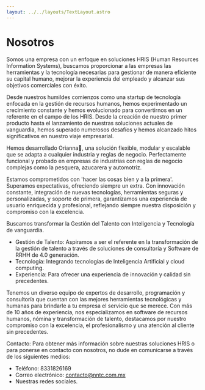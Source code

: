 ```yaml
---
layout: ../../layouts/TextLayout.astro
---
```

# Nosotros

Somos una empresa con un enfoque en soluciones HRIS (Human Resources Information Systems), buscamos proporcionar a las empresas las herramientas y la tecnología necesarias para gestionar de manera eficiente su capital humano, mejorar la experiencia del empleado y alcanzar sus objetivos comerciales con éxito.

Desde nuestros humildes comienzos como una startup de tecnología enfocada en la gestión de recursos humanos, hemos experimentado un crecimiento constante y hemos evolucionado para convertirnos en un referente en el campo de los HRIS. Desde la creación de nuestro primer producto hasta el lanzamiento de nuestras soluciones actuales de vanguardia, hemos superado numerosos desafíos y hemos alcanzado hitos significativos en nuestro viaje empresarial.

Hemos desarrollado Orianna, una solución flexible, modular y escalable que se adapta a cualquier industria y reglas de negocio. Perfectamente funcional y probado en empresas de industrias con reglas de negocio complejas como la pesquera, azucarera y automotriz.

Estamos comprometidos con 'hacer las cosas bien y a la primera'. Superamos expectativas, ofreciendo siempre un extra. Con innovación constante, integración de nuevas tecnologías, herramientas seguras y personalizadas, y soporte de primera, garantizamos una experiencia de usuario enriquecida y profesional, reflejando siempre nuestra disposición y compromiso con la excelencia.

Buscamos transformar la Gestión del Talento con Inteligencia y Tecnología de vanguardia.

- Gestión de Talento: Aspiramos a ser el referente en la transformación de la gestión de talento a través de soluciones de consultoría y Software de RRHH de 4.0 generación.
- Tecnología: Integrando tecnologías de Inteligencia Artificial y cloud computing.
- Experiencia: Para ofrecer una experiencia de innovación y calidad sin precedentes.

Tenemos un diverso equipo de expertos de desarrollo, programación y consultoría que cuentan con las mejores herramientas tecnológicas y humanas para brindarle a tu empresa el servicio que se merece. Con más de 10 años de experiencia, nos especializamos en software de recursos humanos, nómina y transformación de talento, destacamos por nuestro compromiso con la excelencia, el profesionalismo y una atención al cliente sin precedentes.

Contacto: Para obtener más información sobre nuestras soluciones HRIS o para ponerse en contacto con nosotros, no dude en comunicarse a través de los siguientes medios:

- Teléfono: 8331826169
- Correo electrónico: contacto@nntc.com.mx
- Nuestras redes sociales.
